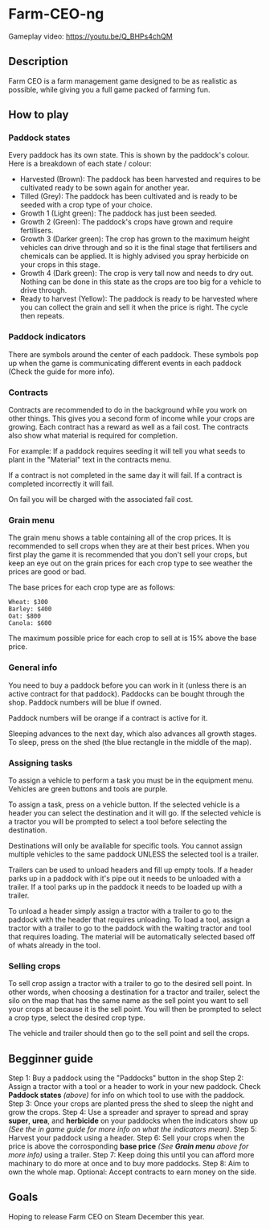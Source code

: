 # Farm-CEO-ng

Gameplay video: https://youtu.be/Q_BHPs4chQM

## Description
Farm CEO is a farm management game designed to be as realistic as possible, while giving you a full game packed of farming fun.

## How to play
### Paddock states
Every paddock has its own state. This is shown by the paddock's colour.
Here is a breakdown of each state / colour:
 - Harvested (Brown): The paddock has been harvested and requires to be cultivated ready to be sown again for another year.
 - Tilled (Grey): The paddock has been cultivated and is ready to be seeded with a crop type of your choice.
 - Growth 1 (Light green): The paddock has just been seeded.
 - Growth 2 (Green): The paddock's crops have grown and require fertilisers.
 - Growth 3 (Darker green): The crop has grown to the maximum height vehicles can drive through and so it is the final stage that fertilisers and chemicals can be applied. It is highly advised you spray herbicide on your crops in this stage.
 - Growth 4 (Dark green): The crop is very tall now and needs to dry out. Nothing can be done in this state as the crops are too big for a vehicle to drive through.
 - Ready to harvest (Yellow): The paddock is ready to be harvested where you can collect the grain and sell it when the price is right. The cycle then repeats.

### Paddock indicators
There are symbols around the center of each paddock.
These symbols pop up when the game is communicating different events in each paddock (Check the guide for more info).

### Contracts
Contracts are recommended to do in the background while you work on other things. This gives you a second form of income while your crops are growing.
Each contract has a reward as well as a fail cost. The contracts also show what material is required for completion.

For example: If a paddock requires seeding it will tell you what seeds to plant in the "Material" text in the contracts menu.

If a contract is not completed in the same day it will fail.
If a contract is completed incorrectly it will fail.

On fail you will be charged with the associated fail cost.

### Grain menu
The grain menu shows a table containing all of the crop prices. It is recommended to sell crops when they are at their best prices.
When you first play the game it is recommended that you don't sell your crops, but keep an eye out on the grain prices for each crop type to see weather the prices are good or bad.

The base prices for each crop type are as follows:
```
Wheat: $300
Barley: $400
Oat: $800
Canola: $600
```

The maximum possible price for each crop to sell at is 15% above the base price.

### General info
You need to buy a paddock before you can work in it (unless there is an active contract for that paddock).
Paddocks can be bought through the shop.
Paddock numbers will be blue if owned.

Paddock numbers will be orange if a contract is active for it.

Sleeping advances to the next day, which also advances all growth stages.
To sleep, press on the shed (the blue rectangle in the middle of the map).

### Assigning tasks
To assign a vehicle to perform a task you must be in the equipment menu.
Vehicles are green buttons and tools are purple.

To assign a task, press on a vehicle button.
If the selected vehicle is a header you can select the destination and it will go.
If the selected vehicle is a tractor you will be prompted to select a tool before selecting the destination.

Destinations will only be available for specific tools.
You cannot assign multiple vehicles to the same paddock UNLESS the selected tool is a trailer.

Trailers can be used to unload headers and fill up empty tools.
If a header parks up in a paddock with it's pipe out it needs to be unloaded with a trailer.
If a tool parks up in the paddock it needs to be loaded up with a trailer.

To unload a header simply assign a tractor with a trailer to go to the paddock with the header that requires unloading.
To load a tool, assign a tractor with a trailer to go to the paddock with the waiting tractor and tool that requires loading. The material will be automatically selected based off of whats already in the tool.

### Selling crops
To sell crop assign a tractor with a trailer to go to the desired sell point.
In other words, when choosing a destination for a tractor and trailer, select the silo on the map that has the same name as the sell point you want to sell your crops at because it is the sell point.
You will then be prompted to select a crop type, select the desired crop type.

The vehicle and trailer should then go to the sell point and sell the crops.

## Begginner guide
Step 1: Buy a paddock using the "Paddocks" button in the shop
Step 2: Assign a tractor with a tool or a header to work in your new paddock. Check **Paddock states** *(above)* for info on which tool to use with the paddock.
Step 3: Once your crops are planted press the shed to sleep the night and grow the crops.
Step 4: Use a spreader and sprayer to spread and spray **super**, **urea**, and **herbicide** on your paddocks when the indicators show up *(See the in game guide for more info on what the indicators mean)*.
Step 5: Harvest your paddock using a header.
Step 6: Sell your crops when the price is above the corrosponding **base price** *(See **Grain menu** above for more info)* using a trailer.
Step 7: Keep doing this until you can afford more machinary to do more at once and to buy more paddocks.
Step 8: Aim to own the whole map.
Optional: Accept contracts to earn money on the side.

## Goals
Hoping to release Farm CEO on Steam December this year.
